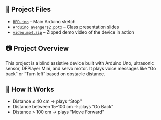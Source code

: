 ## 📂 Project Files

- [`BPD.ino`](./BPD.ino) – Main Arduino sketch
- [`Arduino avengers2.pptx`](./Arduino%20avengers2.pptx) – Class presentation slides
- [`video.mp4.zip`](./video.mp4.zip) – Zipped demo video of the device in action

## 📷 Project Overview

This project is a blind assistive device built with Arduino Uno, ultrasonic sensor, DFPlayer Mini, and servo motor. It plays voice messages like “Go back” or “Turn left” based on obstacle distance.

## 📖 How It Works

- Distance ≤ 40 cm → plays “Stop”
- Distance between 15–100 cm → plays “Go Back”
- Distance > 100 cm → plays “Move Forward”


